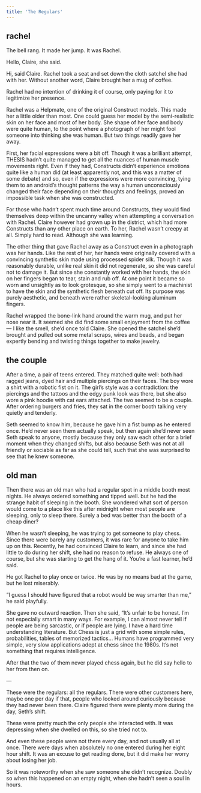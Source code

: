 ```yaml
---
title: 'The Regulars'
---
```


## rachel

The bell rang. It made her jump. It was Rachel.

Hello, Claire, she said.

Hi, said Claire. Rachel took a seat and set down the cloth satchel she had with her. Without another word, Claire brought her a mug of coffee.

Rachel had no intention of drinking it of course, only paying for it to legitimize her presence. 

Rachel was a Helpmate, one of the original Construct models. This made her a little older than most. One could guess her model by the semi-realistic skin on her face and most of her body. She shape of her face and body were quite human, to the point where a photograph of her might fool someone into thinking she was human. But two things readily gave her away.

First, her facial expressions were a bit off. Though it was a brilliant attempt, THESIS hadn’t quite managed to get all the nuances of human muscle movements right. Even if they had, Constructs didn’t experience emotions quite like a human did (at least apparently not, and this was a matter of some debate) and so, even if the expressions were more convincing, tying them to an android’s thought patterns the way a human unconsciously changed their face depending on their thoughts and feelings, proved an impossible task when she was constructed. 

For those who hadn’t spent much time around Constructs, they would find themselves deep within the uncanny valley when attempting a conversation with Rachel. Claire however had grown up in the district, which had more Constructs than any other place on earth. To her, Rachel wasn’t creepy at all. Simply hard to read. Although she was learning.

The other thing that gave Rachel away as a Construct even in a photograph was her hands. Like the rest of her, her hands were originally covered with a convincing synthetic skin made using processed spider silk. Though it was reasonably durable, unlike real skin it did not regenerate, so she was careful not to damage it. But since she constantly worked with her hands, the skin on her fingers began to tear, stain and rub off. At one point it became so worn and unsightly as to look grotesque, so she simply went to a machinist to have the skin and the synthetic flesh beneath cut off. Its purpose was purely aesthetic, and beneath were rather skeletal-looking aluminum fingers.

Rachel wrapped the bone-link hand around the warm mug, and put her nose near it. It seemed she did find some small enjoyment from the coffee — I like the smell, she’d once told Claire. She opened the satchel she’d brought and pulled out some metal scraps, wires and beads, and began expertly bending and twisting things together to make jewelry.

## the couple

After a time, a pair of teens entered. They matched quite well: both had ragged jeans, dyed hair and multiple piercings on their faces. The boy wore a shirt with a robotic fist on it. The girl’s style was a contradiction: the piercings and the tattoos and the edgy punk look was there, but she also wore a pink hoodie with cat ears attached. The two seemed to be a couple. After ordering burgers and fries, they sat in the corner booth talking very quietly and tenderly.

Seth seemed to know him, because he gave him a fist bump as he entered once. He’d never seen them actually speak, but then again she’d never seen Seth speak to anyone, mostly because they only saw each other for a brief moment when they changed shifts, but also because Seth was not at all friendly or sociable as far as she could tell, such that she was surprised to see that he knew someone.

## old man

Then there was an old man who had a regular spot in a middle booth most nights. He always ordered something and tipped well. but he had the strange habit of sleeping in the booth. She wondered what sort of person would come to a place like this after midnight when most people are sleeping, only to sleep there. Surely a bed was better than the booth of a cheap diner?

When he wasn’t sleeping, he was trying to get someone to play chess. Since there were barely any customers, it was rare  for anyone to take him up on this. Recently, he had convinced Claire to learn, and since she had little to do during her shift, she had no reason to refuse. He always one of course, but she was starting to get the hang of it. You’re a fast learner, he’d said.

He got Rachel to play once or twice. He was by no means bad at the game, but he lost miserably. 

“I guess I should have figured that a robot would be way smarter than me,” he said playfully.

She gave no outward reaction. Then she said, “It’s unfair to be honest. I’m not especially smart in many ways. For example, I can almost never tell if people are being sarcastic, or if people are lying. I have a hard time understanding literature. But Chess is just a grid with some simple rules, probabilities, tables of memorized tactics… Humans have programmed very simple, very slow applications adept at chess since the 1980s. It’s not something that requires intelligence.

After that the two of them never played chess again, but he did say hello to her from then on.

—

These were the regulars: all the regulars. There were other customers here, maybe one per day if that, people who looked around curiously because they had never been there. Claire figured there were plenty more during the day, Seth’s shift.

These were pretty much the only people she interacted with. It was depressing when she dwelled on this, so she tried not to.

And even these people were not there every day, and not usually all at once. There were days when absolutely no one entered during her eight hour shift. It was an excuse to get reading done, but it did make her worry about losing her job.

So it was noteworthy when she saw someone she didn’t recognize. Doubly so when this happened on an empty night, when she hadn’t seen a soul in hours.